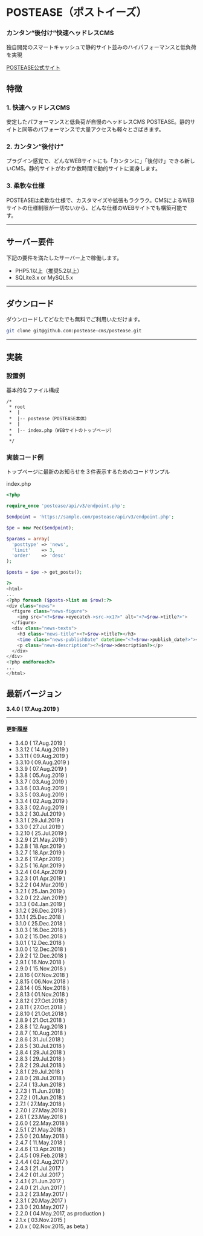 # POSTEASE（ポストイーズ）

### カンタン“後付け”快速ヘッドレスCMS  
独自開発のスマートキャッシュで静的サイト並みのハイパフォーマンスと低負荷を実現

[POSTEASE公式サイト](https://postease.in)

## 特徴

### 1. 快速ヘッドレスCMS
安定したパフォーマンスと低負荷が自慢のヘッドレスCMS POSTEASE。静的サイトと同等のパフォーマンスで大量アクセスも軽々とさばきます。

### 2. カンタン“後付け”
プラグイン感覚で、どんなWEBサイトにも「カンタンに」「後付け」できる新しいCMS。静的サイトがわずか数時間で動的サイトに変身します。

### 3. 柔軟な仕様
POSTEASEは柔軟な仕様で、カスタマイズや拡張もラクラク。CMSによるWEBサイトの仕様制限が一切ないから、どんな仕様のWEBサイトでも構築可能です。


---


## サーバー要件

下記の要件を満たしたサーバー上で稼働します。
- PHP5.1以上（推奨5.2以上）
- SQLite3.x or MySQL5.x


---


## ダウンロード

ダウンロードしてどなたでも無料でご利用いただけます。

```sh
git clone git@github.com:postease-cms/postease.git
```


---


## 実装

### 設置例
基本的なファイル構成

```
/*
 * root
 *  |
 *  |-- postease（POSTEASE本体）
 *  |
 *  |-- index.php（WEBサイトのトップページ）
 *
 */
```

### 実装コード例

トップページに最新のお知らせを３件表示するためのコードサンプル

index.php
```php
<?php

require_once 'postease/api/v3/endpoint.php';

$endpoint = 'https://sample.com/postease/api/v3/endpoint.php';

$pe = new Pec($endpoint);

$params = array(
  'posttype' => 'news',
  'limit'    => 3,
  'order'    => 'desc'
);

$posts = $pe -> get_posts();

?>
<html>
...
<?php foreach ($posts->list as $row):?>
<div class="news">
  <figure class="news-figure">
    <img src="<?=$row->eyecatch->src->x1?>" alt="<?=$row->title?>">
  </figure>
  <div class="news-texts">
    <h3 class="news-title"><?=$row->title?></h3>
    <time class="news-publishDate" datetime="<?=$row->publish_date?>"><?=$row->publish_date?></time>
    <p class="news-description"><?=$row->description?></p>
  </div>
</div>
<?php endforeach?>
...
</html>

```




## 最新バージョン

**3.4.0 ( 17.Aug.2019 )**

---

#### 更新履歴
- 3.4.0 ( 17.Aug.2019 )
- 3.3.12 ( 14.Aug.2019 )
- 3.3.11 ( 09.Aug.2019 )
- 3.3.10 ( 09.Aug.2019 )
- 3.3.9 ( 07.Aug.2019 )
- 3.3.8 ( 05.Aug.2019 )
- 3.3.7 ( 03.Aug.2019 )
- 3.3.6 ( 03.Aug.2019 )
- 3.3.5 ( 03.Aug.2019 )
- 3.3.4 ( 02.Aug.2019 )
- 3.3.3 ( 02.Aug.2019 )
- 3.3.2 ( 30.Jul.2019 )
- 3.3.1 ( 29.Jul.2019 )
- 3.3.0 ( 27.Jul.2019 )
- 3.2.10 ( 25.Jul.2019 )
- 3.2.9 ( 21.May.2019 )
- 3.2.8 ( 18.Apr.2019 )
- 3.2.7 ( 18.Apr.2019 )
- 3.2.6 ( 17.Apr.2019 )
- 3.2.5 ( 16.Apr.2019 )
- 3.2.4 ( 04.Apr.2019 )
- 3.2.3 ( 01.Apr.2019 )
- 3.2.2 ( 04.Mar.2019 )
- 3.2.1 ( 25.Jan.2019 )
- 3.2.0 ( 22.Jan.2019 )
- 3.1.3 ( 04.Jan.2019 )
- 3.1.2 ( 26.Dec.2018 )
- 3.1.1 ( 25.Dec.2018 )
- 3.1.0 ( 25.Dec.2018 )
- 3.0.3 ( 16.Dec.2018 )
- 3.0.2 ( 15.Dec.2018 )
- 3.0.1 ( 12.Dec.2018 )
- 3.0.0 ( 12.Dec.2018 )
- 2.9.2 ( 12.Dec.2018 )
- 2.9.1 ( 16.Nov.2018 )
- 2.9.0 ( 15.Nov.2018 )
- 2.8.16 ( 07.Nov.2018 )
- 2.8.15 ( 06.Nov.2018 )
- 2.8.14 ( 05.Nov.2018 )
- 2.8.13 ( 01.Nov.2018 )
- 2.8.12 ( 27.Oct.2018 )
- 2.8.11 ( 27.Oct.2018 )
- 2.8.10 ( 21.Oct.2018 )
- 2.8.9 ( 21.Oct.2018 )
- 2.8.8 ( 12.Aug.2018 )
- 2.8.7 ( 10.Aug.2018 )
- 2.8.6 ( 31.Jul.2018 )
- 2.8.5 ( 30.Jul.2018 )
- 2.8.4 ( 29.Jul.2018 )
- 2.8.3 ( 29.Jul.2018 )
- 2.8.2 ( 29.Jul.2018 )
- 2.8.1 ( 29.Jul.2018 )
- 2.8.0 ( 28.Jul.2018 )
- 2.7.4 ( 13.Jun.2018 )
- 2.7.3 ( 11.Jun.2018 )
- 2.7.2 ( 01.Jun.2018 ) 
- 2.7.1 ( 27.May.2018 )
- 2.7.0 ( 27.May.2018 )
- 2.6.1 ( 23.May.2018 )
- 2.6.0 ( 22.May.2018 )
- 2.5.1 ( 21.May.2018 )
- 2.5.0 ( 20.May.2018 )
- 2.4.7 ( 11.May.2018 )
- 2.4.6 ( 13.Apr.2018 )
- 2.4.5 ( 09.Feb.2018 )
- 2.4.4 ( 02.Aug.2017 )
- 2.4.3 ( 21.Jul.2017 )
- 2.4.2 ( 01.Jul.2017 )
- 2.4.1 ( 21.Jun.2017 )
- 2.4.0 ( 21.Jun.2017 )
- 2.3.2 ( 23.May.2017 )
- 2.3.1 ( 20.May.2017 )
- 2.3.0 ( 20.May.2017 )
- 2.2.0 ( 04.May.2017, as production )
- 2.1.x ( 03.Nov.2015 )
- 2.0.x ( 02.Nov.2015, as beta )
